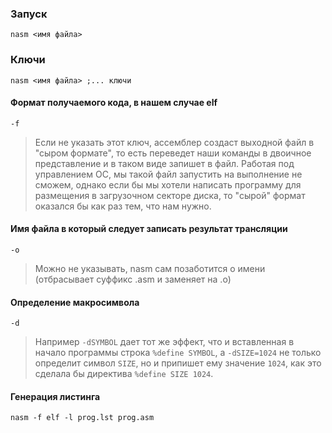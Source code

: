 ### Запуск
```
nasm <имя файла>
```
### Ключи
```
nasm <имя файла> ;... ключи
```
#### Формат получаемого кода, в нашем случае elf
`-f`
> Если не указать этот ключ, ассемблер создаст выходной файл в "сыром формате", то есть переведет наши команды в двоичное представление и в таком виде запишет в файл. Работая под управлением ОС, мы такой файл запустить на выполнение не сможем, однако если бы мы хотели написать программу для размещения в загрузочном секторе диска, то "сырой" формат оказался бы как раз тем, что нам нужно.
#### Имя файла в который следует записать результат трансляции
`-o`
> Можно не указывать, nasm сам позаботится о имени (отбрасывает суффикс .asm и заменяет на .o)
#### Определение макросимвола
`-d`
> Например `-dSYMBOL` дает тот же эффект, что и вставленная в начало программы строка `%define SYMBOL`, а `-dSIZE=1024` не только определит символ `SIZE`, но и припишет ему значение `1024`, как это сделала бы директива `%define SIZE 1024`.
#### Генерация листинга
`nasm -f elf -l prog.lst prog.asm`


